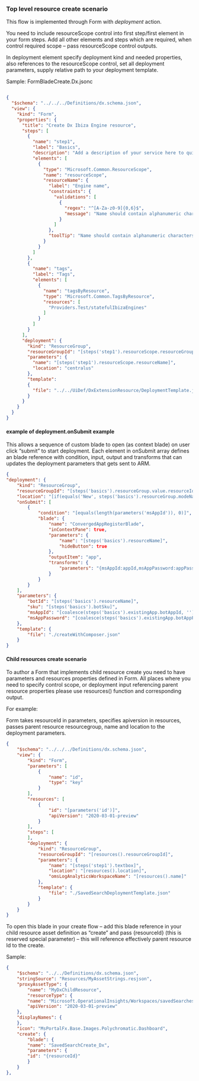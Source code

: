 
### Top level resource create scenario

This flow is implemented through Form with *deployment* action.

You need to include resourceScope control into first step/first element in your form steps. Add all other elements and steps which are required, when control required scope – pass resourceScope control outputs.

In deployment element specify deployment kind and needed properties, also references to the resourceScope control, set all deployment parameters, supply relative path to your deployment template.

Sample: FormBladeCreate.Dx.jsonc

```json

{
  "$schema": "../../../Definitions/dx.schema.json",
  "view": {
    "kind": "Form",
    "properties": {
      "title": "Create Dx Ibiza Engine resource",
      "steps": [
        {
          "name": "step1",
          "label": "Basics",
          "description": "Add a description of your service here to quickly introduce your service to customers. Also add a Learn More link that links to documentation or Azure's marketing site for your resource type. [Learn more](https://azure.microsoft.com/)",
          "elements": [
            {
              "type": "Microsoft.Common.ResourceScope",
              "name": "resourceScope",
              "resourceName": {
                "label": "Engine name",
                "constraints": {
                  "validations": [
                    {
                      "regex": "^[A-Za-z0-9]{0,6}$",
                      "message": "Name should contain alphanumeric characters only, up to 6 symbols"
                    }
                  ]
                },
                "toolTip": "Name should contain alphanumeric characters only, up to 6 symbols"
              }
            }
          ]
        },
        {
          "name": "tags",
          "label": "Tags",
          "elements": [
            {
              "name": "tagsByResource",
              "type": "Microsoft.Common.TagsByResource",
              "resources": [
                "Providers.Test/statefulIbizaEngines"
              ]
            }
          ]
        }
      ],
      "deployment": {
        "kind": "ResourceGroup",
        "resourceGroupId": "[steps('step1').resourceScope.resourceGroup.id]",
        "parameters": {
          "name": "[steps('step1').resourceScope.resourceName]",
          "location": "centralus"
        },
        "template":
        {
          "file": "../../UiDef/DxExtensionResource/DeploymentTemplate.json"
        }
      }
    }
  }
}
```

#### example of deployment.onSubmit example

This allows a sequence of custom blade to open (as context blade) on user click “submit” to start deployment. Each element in onSubmit array defines an blade reference with condition, input, output and transforms that can updates the deployment parameters that gets sent to ARM.

```json
{
"deployment": {
    "kind": "ResourceGroup",
    "resourceGroupId": "[steps('basics').resourceGroup.value.resourceId]",
    "location": "[if(equals('New', steps('basics').resourceGroup.modeName), steps('basics').location.name, steps('basics').resourceGroup.value.location)]",
    "onSubmit": [
        {
            "condition": "[equals(length(parameters('msAppId')), 0)]",
            "blade": {
                "name": "ConvergedAppRegisterBlade",
                "inContextPane": true,
                "parameters": {
                    "name": "[steps('basics').resourceName]",
                    "hideButton": true
                },
                "outputItem": "app",
                "transforms": {
                    "parameters": "{msAppId:appId,msAppPassword:appPassword}"
                }
            }
        }
    ],
    "parameters": {
        "botId": "[steps('basics').resourceName]",
        "sku": "[steps('basics').botSku]",
        "msAppId": "[coalesce(steps('basics').existingApp.botAppId, '')]",
        "msAppPassword": "[coalesce(steps('basics').existingApp.botAppPassword, '')]"
    },
    "template": {
        "file": "./createWithComposer.json"
    }
}
```
#### Child resources create scenario

To author a Form that implements child resource create you need to have parameters and resources properties defined in Form. All places where you need to specify control scope, or deployment input referencing parent resource properties please use resources() function and corresponding output.

For example:

Form takes resourceId in parameters, specifies apiversion in resources, passes parent resource resourcegroup, name and location to the deployment parameters.

```json
{
    "$schema": "../../../Definitions/dx.schema.json",
    "view": {
        "kind": "Form",
        "parameters": [
            {
                "name": "id",
                "type": "key"
            }
        ],
        "resources": [
            {
                "id": "[parameters('id')]",
                "apiVersion": "2020-03-01-preview"
            }
        ],
        "steps": [
        ],
        "deployment": {
            "kind": "ResourceGroup",
            "resourceGroupId": "[resources().resourceGroupId]",        
            "parameters": {
                "name": "[steps('step1').textbox]",
                "location": "[resources().location]",
                "omsLogAnalyticsWorkspaceName": "[resources().name]"
            },
            "template": {
                "file": "./SavedSearchDeploymentTemplate.json"
            }
        }
    }
}
```

To open this blade in your create flow – add this blade reference in your child resource asset definition as “create” and pass {resourceId} (this is reserved special parameter) – this will reference effectively parent resource Id to the create.

Sample:

```json
{
    "$schema": "../../Definitions/dx.schema.json",
    "stringSource": "Resources/MyAssetStrings.resjson",
    "proxyAssetType": {
        "name": "MyDxChildResource",
        "resourceType": {
        "name": "Microsoft.OperationalInsights/Workspaces/savedSearches",
        "apiVersion": "2020-03-01-preview"
    },
    "displayNames": {
    },
    "icon": "MsPortalFx.Base.Images.Polychromatic.Dashboard", 
    "create": {
        "blade": {
        "name": "SavedSearchCreate_Dx",
        "parameters": {
        "id": "{resourceId}"
        }
    }
},
```
